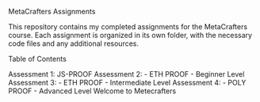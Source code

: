 MetaCrafters Assignments

This repository contains my completed assignments for the MetaCrafters course. Each assignment is organized in its own folder, with the necessary code files and any additional resources.

Table of Contents

Assessment 1: JS-PROOF
Assessment 2: - ETH PROOF - Beginner Level
Assessment 3: - ETH PROOF - Intermediate Level
Assessment 4: - POLY PROOF - Advanced Level Welcome to Metecrafters

